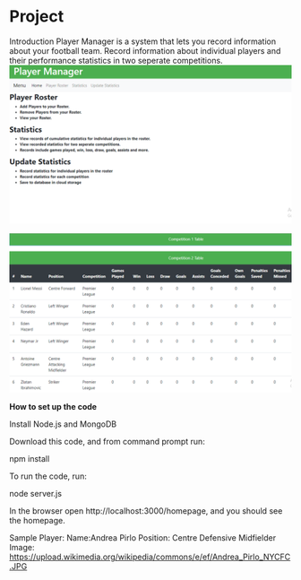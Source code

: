 # Project
Introduction
Player Manager is a system that lets you record information about your football team.
Record information about individual players and their performance statistics in two seperate competitions.
<img src="Screenshot (43).png">

<img src="Screenshot (44).png">

<b>How to set up the code </b>

Install Node.js and MongoDB

Download this code, and from command prompt run:

npm install

To run the code, run:

node server.js

In the browser open http://localhost:3000/homepage, and you should see the homepage.

Sample Player: 
Name:Andrea Pirlo
Position: Centre Defensive Midfielder 
Image: https://upload.wikimedia.org/wikipedia/commons/e/ef/Andrea_Pirlo_NYCFC.JPG

